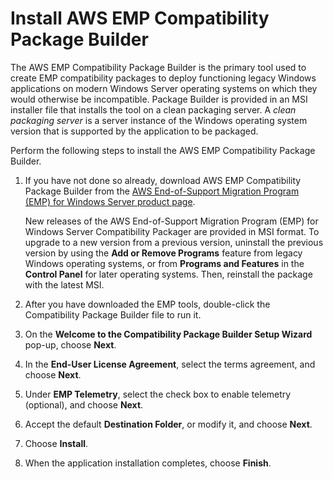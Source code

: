 # Install AWS EMP Compatibility Package Builder<a name="emp-install-compatibility-package-builder"></a>

The AWS EMP Compatibility Package Builder is the primary tool used to create EMP compatibility packages to deploy functioning legacy Windows applications on modern Windows Server operating systems on which they would otherwise be incompatible\. Package Builder is provided in an MSI installer file that installs the tool on a clean packaging server\. A *clean packaging server* is a server instance of the Windows operating system version that is supported by the application to be packaged\. 

Perform the following steps to install the AWS EMP Compatibility Package Builder\.

1. If you have not done so already, download AWS EMP Compatibility Package Builder from the [AWS End\-of\-Support Migration Program \(EMP\) for Windows Server product page](http://aws.amazon.com/emp-windows-server)\.

   New releases of the AWS End\-of\-Support Migration Program \(EMP\) for Windows Server Compatibility Packager are provided in MSI format\. To upgrade to a new version from a previous version, uninstall the previous version by using the **Add or Remove Programs** feature from legacy Windows operating systems, or from **Programs and Features** in the **Control Panel** for later operating systems\. Then, reinstall the package with the latest MSI\.

1. After you have downloaded the EMP tools, double\-click the Compatibility Package Builder file to run it\.

1. On the **Welcome to the Compatibility Package Builder Setup Wizard** pop\-up, choose **Next**\.

1. In the **End\-User License Agreement**, select the terms agreement, and choose **Next**\.

1. Under **EMP Telemetry**, select the check box to enable telemetry \(optional\), and choose **Next**\.

1. Accept the default **Destination Folder**, or modify it, and choose **Next**\.

1. Choose **Install**\.

1. When the application installation completes, choose **Finish**\.
